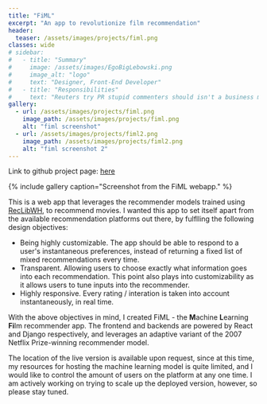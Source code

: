 ```yaml
---
title: "FiML"
excerpt: "An app to revolutionize film recommendation"
header:
  teaser: /assets/images/projects/fiml.png
classes: wide
# sidebar:
#   - title: "Summary"
#     image: /assets/images/EgoBigLebowski.png
#     image_alt: "logo"
#     text: "Designer, Front-End Developer"
#   - title: "Responsibilities"
#     text: "Reuters try PR stupid commenters should isn't a business model"
gallery:
  - url: /assets/images/projects/fiml.png
    image_path: /assets/images/projects/fiml.png
    alt: "fiml screenshot"
  - url: /assets/images/projects/fiml2.png
    image_path: /assets/images/projects/fiml2.png
    alt: "fiml screenshot 2"
---
```


Link to github project page: [here](https://github.com/whong92/FiML)

{% include gallery caption="Screenshot from the FiML webapp." %}

This is a web app that leverages the recommender models trained using [RecLibWH](https://github.com/whong92/recommender), to recommend movies. I wanted this app to set itself apart from the available recommendation platforms out there, by fulflling the following design objectives:

- Being highly customizable. The app should be able to respond to a user's instantaneous preferences, instead of returning a fixed list of mixed recommendations every time.
- Transparent. Allowing users to choose exactly what information goes into each recommendation. This point also plays into customizability as it allows users to tune inputs into the recommender.
- Highly responsive. Every rating / interation is taken into account instantaneously, in real time.

With the above objectives in mind, I created FiML - the **M**achine **L**earning **Fi**lm recommender app. The frontend and backends are powered by React and Django respectively, and leverages an adaptive variant of the 2007 Netflix Prize-winning recommender model.

The location of the live version is available upon request, since at this time, my resources for hosting the machine learning model is quite limited, and I would like to control the amount of users on the platform at any one time. I am actively working on trying to scale up the deployed version, however, so please stay tuned.